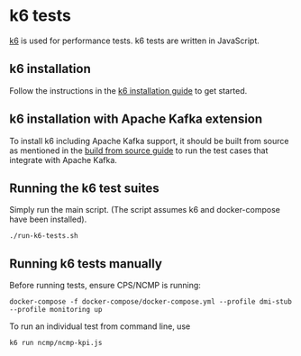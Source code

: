 # k6 tests

[k6](https://k6.io/) is used for performance tests.
k6 tests are written in JavaScript.

## k6 installation
Follow the instructions in the [k6 installation guide](https://grafana.com/docs/k6/latest/set-up/install-k6/)
to get started.

## k6 installation with Apache Kafka extension
To install k6 including Apache Kafka support, it should be built from source as mentioned in the
[build from source guide](https://github.com/mostafa/xk6-kafka) to run the test cases that integrate with Apache
Kafka.

## Running the k6 test suites
Simply run the main script. (The script assumes k6 and docker-compose have been installed).
```shell
./run-k6-tests.sh
```

## Running k6 tests manually
Before running tests, ensure CPS/NCMP is running:
```shell
docker-compose -f docker-compose/docker-compose.yml --profile dmi-stub --profile monitoring up
```

To run an individual test from command line, use
```shell
k6 run ncmp/ncmp-kpi.js
```
